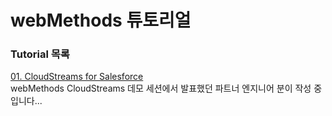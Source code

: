 # webMethods 튜토리얼  
  
  
  ### Tutorial 목록  
  [01. CloudStreams for Salesforce](https://github.com/SoftwareAG-Korea/tutorials/tree/master/webMethods/cloudstreams/README.md)  
  webMethods CloudStreams 데모 세션에서 발표했던 파트너 엔지니어 분이 작성 중입니다...  
  
  


